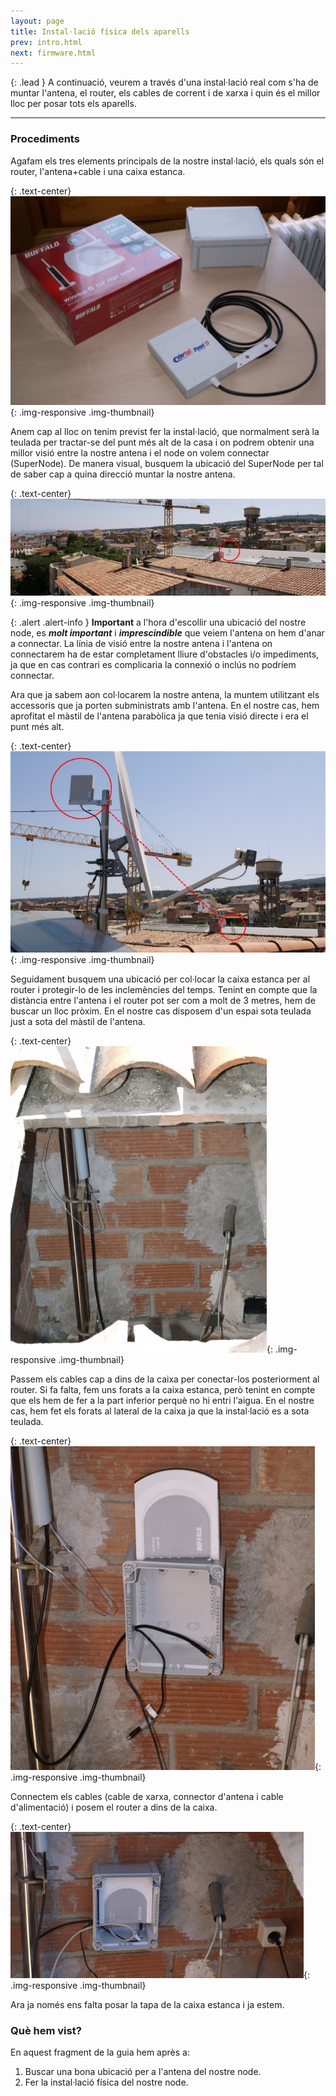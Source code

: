 ```yaml
---
layout: page
title: Instal·lació física dels aparells
prev: intro.html
next: firmware.html
---
```


{: .lead }
A continuació, veurem a través d'una instal·lació real com s'ha de muntar l'antena, el router, els cables de corrent i de xarxa i quin és el millor lloc per posar tots els aparells.

---

### Procediments

Agafam els tres elements principals de la nostre instal·lació, els quals són el router, l'antena+cable i una caixa estanca.

{: .text-center}
![components principals](img/muntatge/01.jpg "components principals"){: .img-responsive .img-thumbnail}

Anem cap al lloc on tenim previst fer la instal·lació, que normalment serà la teulada per tractar-se del punt més alt de la casa i on podrem obtenir una millor visió entre la nostre antena i el node on volem connectar (SuperNode). De manera visual, busquem la ubicació del SuperNode per tal de saber cap a quina direcció muntar la nostre antena.

{: .text-center}
![busquem la ubicació del SuperNode](img/muntatge/02.jpg "busquem la ubicació del SuperNode"){: .img-responsive .img-thumbnail}

{: .alert .alert-info }
**Important** a l'hora d'escollir una ubicació del nostre node, es ***molt important*** i ***imprescindible*** que veiem l'antena on hem d'anar a connectar. La línia de visió entre la nostre antena i l'antena on connectarem ha de estar completament lliure d'obstacles i/o impediments, ja que en cas contrari es complicaria la connexió o inclús no podríem connectar.

Ara que ja sabem aon col·locarem la nostre antena, la muntem utilitzant els accessoris que ja porten subministrats amb l'antena. En el nostre cas, hem aprofitat el màstil de l'antena parabòlica ja que tenia visió directe i era el punt més alt.

{: .text-center}
![muntem l'antena](img/muntatge/03.jpg "muntem l'antena"){: .img-responsive .img-thumbnail}

Seguidament busquem una ubicació per col·locar la caixa estanca per al router i protegir-lo de les inclemències del temps. Tenint en compte que la distància entre l'antena i el router pot ser com a molt de 3 metres, hem de buscar un lloc pròxim. En el nostre cas disposem d'un espai sota teulada just a sota del màstil de l'antena.

{: .text-center}
![busquem una ubicació per col·locar la caixa estanca](img/muntatge/04.jpg "busquem una ubicació per col·locar la caixa estanca"){: .img-responsive .img-thumbnail}

Passem els cables cap a dins de la caixa per conectar-los posteriorment al router. Si fa falta, fem uns forats a la caixa estanca, però tenint en compte que els hem de fer a la part inferior perquè no hi entri l'aigua. En el nostre cas, hem fet els forats al lateral de la caixa ja que la instal·lació es a sota teulada.

{: .text-center}
![passem els cables cap a dins de la caixa](img/muntatge/05.jpg "passem els cables cap a dins de la caixa"){: .img-responsive .img-thumbnail}

Connectem els cables (cable de xarxa, connector d'antena i cable d'alimentació) i posem el router a dins de la caixa.

{: .text-center}
![connectem els cables](img/muntatge/06.jpg "connectem els cables"){: .img-responsive .img-thumbnail}

Ara ja només ens falta posar la tapa de la caixa estanca i ja estem.

### Què hem vist?

En aquest fragment de la guia hem après a:

1. Buscar una bona ubicació per a l'antena del nostre node.
2. Fer la instal·lació física del nostre node.

